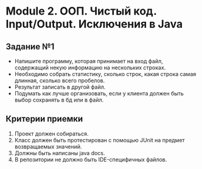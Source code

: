 # Module 2. ООП. Чистый код. Input/Output. Исключения в Java

## Задание №1

* Напишите программу, которая принимает на вход файл, содержащий некую информацию на нескольких строках.
* Необходимо собрать статистику, сколько строк, какая строка самая длинная, сколько всего пробелов.
* Результат записать в другой файл.
* Подумать как лучше организовать, если у клиента должен быть выбор сохранять в бд или в файл.

## Критерии приемки

1. Проект должен собираться.
2. Класс должен быть протестирован с помощью JUnit на предмет возвращаемых значений.
3. Должны быть написаны java docs.
4. В репозитории не должно быть IDE-специфичных файлов.